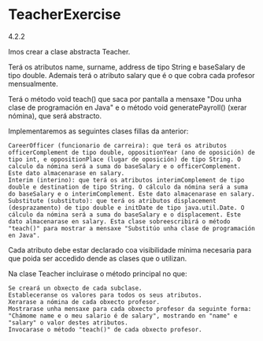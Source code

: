 # TeacherExercise
4.2.2

Imos crear a clase abstracta Teacher.

Terá os atributos name, surname, address de tipo String e baseSalary de tipo double. Ademais terá o atributo salary que é o que cobra cada profesor mensualmente.

Terá o método void teach() que saca por pantalla a mensaxe "Dou unha clase de programación en Java" e o método void generatePayroll() (xerar nómina), que será abstracto.

Implementaremos as seguintes clases fillas da anterior:

    CareerOfficer (funcionario de carreira): que terá os atributos officerComplement de tipo double, oppositionYear (ano de oposición) de tipo int, e oppositionPlace (lugar de oposición) de tipo String. O calculo da nómina será a suma do baseSalary e o officerComplement. Este dato almacenarase en salary.
    Interim (interino): que terá os atributos interimComplement de tipo double e destination de tipo String. O cálculo da nómina será a suma do baseSalary e o interimComplement. Este dato almacenarase en salary.
    Substitute (substituto): que terá os atributos displacement (desprazamento) de tipo double e initDate de tipo java.util.Date. O cálculo da nómina será a suma do baseSalary e o displacement. Este dato almacenarase en salary. Esta clase sobreescribirá o método "teach()" para mostrar a mensaxe "Substitúo unha clase de programación en Java".

Cada atributo debe estar declarado coa visibilidade mínima necesaria para que poida ser accedido dende as clases que o utilizan.

Na clase Teacher incluirase o método principal no que:

    Se creará un obxecto de cada subclase.
    Estableceranse os valores para todos os seus atributos.
    Xerarase a nómina de cada obxecto profesor.
    Mostrarase unha mensaxe para cada obxecto profesor da seguinte forma: "Chámome name e o meu salario é de salary", mostrando en "name" e "salary" o valor destes atributos.
    Invocarase o método "teach()" de cada obxecto profesor.
